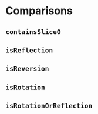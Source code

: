 # Comparisons

## `containsSliceO`
## `isReflection`
## `isReversion`
## `isRotation`
## `isRotationOrReflection`
